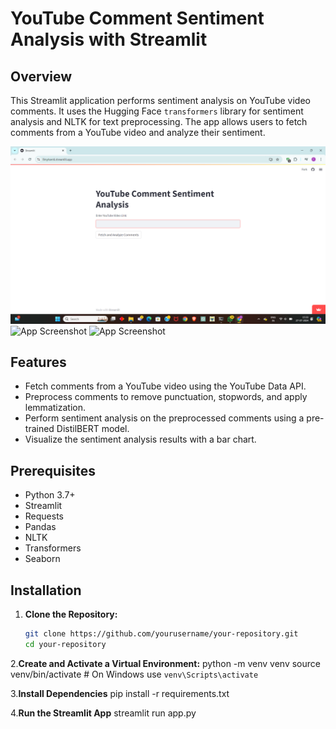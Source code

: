 # YouTube Comment Sentiment Analysis with Streamlit

## Overview

This Streamlit application performs sentiment analysis on YouTube video comments. It uses the Hugging Face `transformers` library for sentiment analysis and NLTK for text preprocessing. The app allows users to fetch comments from a YouTube video and analyze their sentiment.

![App Screenshot](https://github.com/Tejasnyadav/LLM-APP/blob/main/Screenshot%202024-07-27%20153326.png)
![App Screenshot]()
![App Screenshot]()



## Features

- Fetch comments from a YouTube video using the YouTube Data API.
- Preprocess comments to remove punctuation, stopwords, and apply lemmatization.
- Perform sentiment analysis on the preprocessed comments using a pre-trained DistilBERT model.
- Visualize the sentiment analysis results with a bar chart.

## Prerequisites

- Python 3.7+
- Streamlit
- Requests
- Pandas
- NLTK
- Transformers
- Seaborn

## Installation

1. **Clone the Repository:**

   ```bash
   git clone https://github.com/yourusername/your-repository.git
   cd your-repository

2.**Create and Activate a Virtual Environment:**
python -m venv venv
source venv/bin/activate   # On Windows use `venv\Scripts\activate`

3.**Install Dependencies**
pip install -r requirements.txt

4.**Run the Streamlit App**
streamlit run app.py

